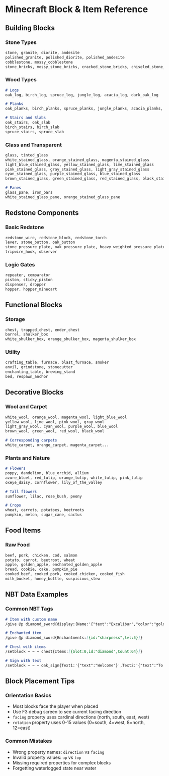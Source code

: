 # Minecraft Block & Item Reference

## Building Blocks

### Stone Types

```md
stone, granite, diorite, andesite
polished_granite, polished_diorite, polished_andesite
cobblestone, mossy_cobblestone
stone_bricks, mossy_stone_bricks, cracked_stone_bricks, chiseled_stone_bricks
```

### Wood Types

```md
# Logs
oak_log, birch_log, spruce_log, jungle_log, acacia_log, dark_oak_log

# Planks
oak_planks, birch_planks, spruce_planks, jungle_planks, acacia_planks, dark_oak_planks

# Stairs and Slabs
oak_stairs, oak_slab
birch_stairs, birch_slab
spruce_stairs, spruce_slab
```

### Glass and Transparent

```md
glass, tinted_glass
white_stained_glass, orange_stained_glass, magenta_stained_glass
light_blue_stained_glass, yellow_stained_glass, lime_stained_glass
pink_stained_glass, gray_stained_glass, light_gray_stained_glass
cyan_stained_glass, purple_stained_glass, blue_stained_glass
brown_stained_glass, green_stained_glass, red_stained_glass, black_stained_glass

# Panes
glass_pane, iron_bars
white_stained_glass_pane, orange_stained_glass_pane
```

## Redstone Components

### Basic Redstone

```md
redstone_wire, redstone_block, redstone_torch
lever, stone_button, oak_button
stone_pressure_plate, oak_pressure_plate, heavy_weighted_pressure_plate
tripwire_hook, observer
```

### Logic Gates

```md
repeater, comparator
piston, sticky_piston
dispenser, dropper
hopper, hopper_minecart
```

## Functional Blocks

### Storage

```md
chest, trapped_chest, ender_chest
barrel, shulker_box
white_shulker_box, orange_shulker_box, magenta_shulker_box
```

### Utility

```md
crafting_table, furnace, blast_furnace, smoker
anvil, grindstone, stonecutter
enchanting_table, brewing_stand
bed, respawn_anchor
```

## Decorative Blocks

### Wool and Carpet

```md
white_wool, orange_wool, magenta_wool, light_blue_wool
yellow_wool, lime_wool, pink_wool, gray_wool
light_gray_wool, cyan_wool, purple_wool, blue_wool
brown_wool, green_wool, red_wool, black_wool

# Corresponding carpets
white_carpet, orange_carpet, magenta_carpet...
```

### Plants and Nature

```md
# Flowers
poppy, dandelion, blue_orchid, allium
azure_bluet, red_tulip, orange_tulip, white_tulip, pink_tulip
oxeye_daisy, cornflower, lily_of_the_valley

# Tall flowers
sunflower, lilac, rose_bush, peony

# Crops
wheat, carrots, potatoes, beetroots
pumpkin, melon, sugar_cane, cactus
```

## Food Items

### Raw Food

```md
beef, pork, chicken, cod, salmon
potato, carrot, beetroot, wheat
apple, golden_apple, enchanted_golden_apple
bread, cookie, cake, pumpkin_pie
cooked_beef, cooked_pork, cooked_chicken, cooked_fish
milk_bucket, honey_bottle, suspicious_stew
```

## NBT Data Examples

### Common NBT Tags

```md
# Item with custom name
/give @p diamond_sword{display:{Name:'{"text":"Excalibur","color":"gold"}'}}

# Enchanted item
/give @p diamond_sword{Enchantments:[{id:"sharpness",lvl:5}]}

# Chest with items
/setblock ~ ~ ~ chest{Items:[{Slot:0,id:"diamond",Count:64}]}

# Sign with text
/setblock ~ ~ ~ oak_sign{Text1:'{"text":"Welcome"}',Text2:'{"text":"To My Base"}'}
```

## Block Placement Tips

### Orientation Basics

- Most blocks face the player when placed
- Use F3 debug screen to see current facing direction
- `facing` property uses cardinal directions (north, south, east, west)
- `rotation` property uses 0-15 values (0=south, 4=west, 8=north, 12=east)

### Common Mistakes

- Wrong property names: `direction` vs `facing`
- Invalid property values: `up` vs `top`
- Missing required properties for complex blocks
- Forgetting waterlogged state near water
